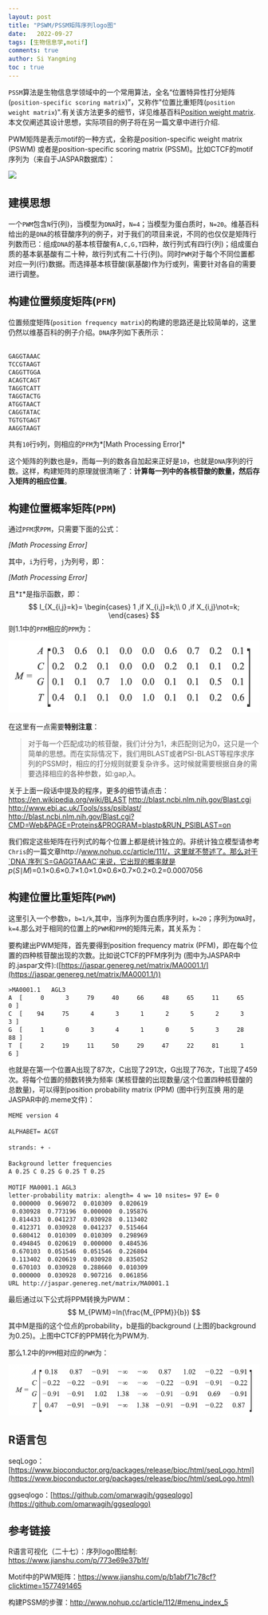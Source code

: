 ```yaml
---
layout: post
title: "PSWM/PSSM矩阵序列logo图"
date:   2022-09-27
tags: [生物信息学,motif]
comments: true
author: Si Yangming
toc : true
---
```


`PSSM`算法是生物信息学领域中的一个常用算法，全名“位置特异性打分矩阵(`position-specific scoring matrix`)”，又称作"位置比重矩阵(`position weight matrix`)".有关该方法更多的细节，详见维基百科[Position weight matrix](https://en.wikipedia.org/wiki/Position_weight_matrix).本文仅阐述其设计思想，实际项目的例子将在另一篇文章中进行介绍.

PWM矩阵是表示motif的一种方式，全称是position-specific weight matrix (PSWM) 或者是position-specific scoring matrix (PSSM)。比如CTCF的motif序列为（来自于JASPAR数据库）：

![](https://jaspar.genereg.net/static/logos/all/svg/MA0001.1.svg)

## 建模思想

一个`PWM`包含`N`行(列)，当模型为`DNA`时，`N=4`；当模型为蛋白质时，`N=20`。维基百科给出的是`DNA`的核苷酸序列的例子，对于我们的项目来说，不同的也仅仅是矩阵行列数而已：组成`DNA`的基本核苷酸有`A,C,G,T`四种，故行列式有四行(列)；组成蛋白质的基本氨基酸有二十种，故行列式有二十行(列)。同时`PWM`对于每个不同位置都对应一列(行)数据。而选择基本核苷酸(氨基酸)作为行或列，需要针对各自的需要进行调整。

## 构建位置频度矩阵(`PFM`)

位置频度矩阵(`position frequency matrix`)的构建的思路还是比较简单的，这里仍然以维基百科的例子介绍。`DNA`序列如下表所示：

```

GAGGTAAAC
TCCGTAAGT
CAGGTTGGA
ACAGTCAGT
TAGGTCATT
TAGGTACTG
ATGGTAACT
CAGGTATAC
TGTGTGAGT
AAGGTAAGT
```

共有`10`行`9`列，则相应的`PFM`为*[Math Processing Error]*

这个矩阵的列数也是`9`，而每一列的数各自加起来正好是`10`，也就是`DNA`序列的行数。这样，构建矩阵的原理就很清晰了：**计算每一列中的各核苷酸的数量，然后存入矩阵的相应位置**。

## 构建位置概率矩阵(`PPM`)

通过`PFM`求`PPM`，只需要下面的公式：

*[Math Processing Error]*

其中，`i`为行号，`j`为列号，即：

*[Math Processing Error]*

且*`I`*是指示函数，即：
$$
I_{X_{i,j}=k}=
\begin{cases}
1 ,if X_{i,j}=k;\\
0 ,if X_{i,j}\not=k;
\end{cases}
$$
则1.1中的`PFM`相应的`PPM`为：

![image-20220927190545066](../images/2022-09-27-PSWM_PSSM_sequence_logo/image-20220927190545066.png)

在这里有一点需要**特别注意**：

> 对于每一个匹配成功的核苷酸，我们计分为1，未匹配则记为0，这只是一个简单的思想。而在实际情况下，我们用BLAST或者PSI-BLAST等程序求序列的PSSM时，相应的打分规则就要复杂许多。这时候就需要根据自身的需要选择相应的各种参数，如:gap,λ。

关于上面一段话中提及的程序，更多的细节请点击：
https://en.wikipedia.org/wiki/BLAST
http://blast.ncbi.nlm.nih.gov/Blast.cgi
http://www.ebi.ac.uk/Tools/sss/psiblast/
http://blast.ncbi.nlm.nih.gov/Blast.cgi?CMD=Web&PAGE=Proteins&PROGRAM=blastp&RUN_PSIBLAST=on

我们假定这些矩阵在行列式的每个位置上都是统计独立的。非统计独立模型请参考`Chris`的一篇文章http://www.nohup.cc/article/111/，这里就不赘述了。那么对于`DNA`序列`S=GAGGTAAAC`来说，它出现的概率就是 *p*(*S*∣*M*)=0.1×0.6×0.7×1.0×1.0×0.6×0.7×0.2×0.2=0.0007056

## 构建位置比重矩阵(`PWM`)

这里引入一个参数`b`，`b=1/k`,其中，当序列为蛋白质序列时，`k=20`；序列为`DNA`时，`k=4`.那么对于相同的位置上的`PWM`和`PPM`的矩阵元素，其关系为：

要构建出PWM矩阵，首先要得到position frequency matrix (PFM)，即在每个位置的四种核苷酸出现的次数。比如说CTCF的PFM序列为 (图中为JASPAR中的.jaspar文件):([https://jaspar.genereg.net/matrix/MA0001.1/](https://jaspar.genereg.net/matrix/MA0001.1/))

```
>MA0001.1	AGL3
A  [     0      3     79     40     66     48     65     11     65      0 ]
C  [    94     75      4      3      1      2      5      2      3      3 ]
G  [     1      0      3      4      1      0      5      3     28     88 ]
T  [     2     19     11     50     29     47     22     81      1      6 ]
```

也就是在第一个位置A出现了87次，C出现了291次，G出现了76次，T出现了459次。将每个位置的频数转换为频率 (某核苷酸的出现数量/这个位置四种核苷酸的总数量)，可以得到position probability matrix (PPM) (图中行列互换 用的是JASPAR中的.meme文件)：

```
MEME version 4

ALPHABET= ACGT

strands: + -

Background letter frequencies
A 0.25 C 0.25 G 0.25 T 0.25

MOTIF MA0001.1 AGL3
letter-probability matrix: alength= 4 w= 10 nsites= 97 E= 0
 0.000000  0.969072  0.010309  0.020619
 0.030928  0.773196  0.000000  0.195876
 0.814433  0.041237  0.030928  0.113402
 0.412371  0.030928  0.041237  0.515464
 0.680412  0.010309  0.010309  0.298969
 0.494845  0.020619  0.000000  0.484536
 0.670103  0.051546  0.051546  0.226804
 0.113402  0.020619  0.030928  0.835052
 0.670103  0.030928  0.288660  0.010309
 0.000000  0.030928  0.907216  0.061856
URL http://jaspar.genereg.net/matrix/MA0001.1
```

最后通过以下公式将PPM转换为PWM：
$$
M_{PWM}=ln(\frac{M_{PPM}}{b})
$$
其中M是指的这个位点的probability，b是指的background (上图的background为0.25)。上图中CTCF的PPM转化为PWM为.

那么1.2中的`PPM`相对应的`PWM`为：

![image-20220927190703670](../images/2022-09-27-PSWM_PSSM_sequence_logo/image-20220927190703670.png)



## R语言包

seqLogo：[https://www.bioconductor.org/packages/release/bioc/html/seqLogo.html](https://www.bioconductor.org/packages/release/bioc/html/seqLogo.html)

ggseqlogo：[https://github.com/omarwagih/ggseqlogo](https://github.com/omarwagih/ggseqlogo)

## 参考链接

R语言可视化（二十七）：序列logo图绘制: https://www.jianshu.com/p/773e69e37b1f/

Motif中的PWM矩阵：https://www.jianshu.com/p/b1abf71c78cf?clicktime=1577491465

构建PSSM的步骤：http://www.nohup.cc/article/112/#menu_index_5